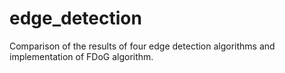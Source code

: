 # edge_detection
Comparison of the results of four edge detection algorithms and implementation of FDoG algorithm.
